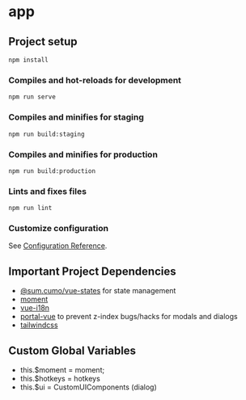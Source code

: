 # app

## Project setup
```
npm install
```

### Compiles and hot-reloads for development
```
npm run serve
```

### Compiles and minifies for staging
```
npm run build:staging
```

### Compiles and minifies for production
```
npm run build:production
```

### Lints and fixes files
```
npm run lint
```

### Customize configuration
See [Configuration Reference](https://cli.vuejs.org/config/).


## Important Project Dependencies

- [@sum.cumo/vue-states](https://github.com/sumcumo/vue-states) for state management
- [moment](https://momentjs.com)
- [vue-i18n](https://github.com/kazupon/vue-i18n)
- [portal-vue](https://github.com/LinusBorg/portal-vue) to prevent z-index bugs/hacks for modals and dialogs
- [tailwindcss](https://tailwindcss.com/docs)

## Custom Global Variables
- this.$moment = moment;
- this.$hotkeys = hotkeys
- this.$ui = CustomUIComponents (dialog)
